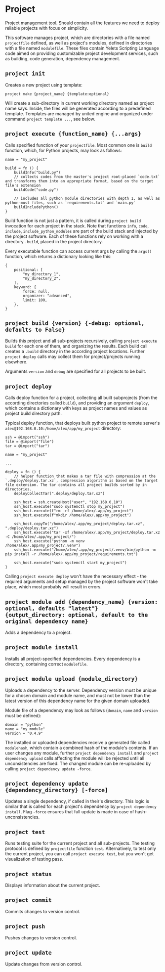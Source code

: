 # Project
Project management tool. Should contain all the features we need to deploy reliable projects with focus on simplicity.

This software manages project, which are directories with a file named `projectfile` defined, as well as project's modules, defined in directories with a file named `modulefile`. These files contain Yelets Scripting Language code aimed on providing customizable project development services, such as building, code generation, dependency management.

## `project init`
Creates a new project using template:
```
project make {project_name} {template:optional}
```

Will create a sub-directory in current working directory named as project name says. Inside, the files will be generated according to a predefined template. Templates are managed by united engine and organized under command `project template ...`, see below.


## `project execute {function_name} {...args}`
Calls specified function of your `projectfile`. Most common one is `build` function, which, for Python projects, may look as follows:
```yelets
name = "my_project"

build = fn () {
    buildInfo("build.py")
    // collects codes from the master's project root-placed `code.txt` and transforms them into an appropriate format, based on the target file's extension
    buildCode("code.py")

    // includes all python module directories with depth 1, as well as python-must files, such as `requirements.txt` and `main.py`
    buildIncludePython()
}
```

Build function is not just a pattern, it is called during `project build` invocation for each project in the stack. Note that functions `info`, `code`, `include`, `include_python_modules` are part of the build stack and injected by the project software. Each of these functions rely on working with a directory `.build`, placed in the project directory.

Every executable function can access current args by calling the `args()` function, which returns a dictionary looking like this:
```yelets
{
    positional: [
        "my_directory_1",
        "my_directory_2",
    ],
    keyword: {
        force: null,
        organizer: "advanced",
        limit: 100,
    },
}
```

## `project build {version} {-debug: optional, defaults to False}`
Builds this project and all sub-projects recursively, calling `project execute build` for each one of them, and organizing the results. Each build call creates a `.build` directory in the according project locations. Further `project deploy` calls may collect them for project/projects running elsewhere.

Arguments `version` and `debug` are specified for all projects to be built.


## `project deploy`
Calls deploy function for a project, collecting all built subprojects (from the according directories called `build`), and providing an *argument* `deploy`, which contains a dictionary with keys as project names and values as project build directory path.

Typical deploy function, that deploys built python project to remote server's `alex@192.168.0.10:/home/alex/app/my_project` directory:
```yelets
ssh = @import("ssh")
file = @import("file")
tar = @import("tar")

name = "my_project"

...

deploy = fn () {
    // helper function that makes a tar file with compression at the `.deploy/deploy.tar.xz`, compression algorithm is based on the target file extension. The tar contains all project builds sorted by in directories.
    deployCollectTar(".deploy/deploy.tar.xz")

    ssh_host = ssh.createHost("user", "192.168.0.10")
    ssh_host.execute("sudo systemctl stop my_project")
    ssh_host.execute(f"rm -rf /home/alex/.app/my_project")
    ssh_host.execute(f"mkdir /home/alex/.app/my_project")

    ssh_host.copyTo("/home/alex/.app/my_project/deploy.tar.xz", ".deploy/deploy.tar.xz")
    ssh_host.execute("tar -xf /home/alex/.app/my_project/deploy.tar.xz -C /home/alex/.app/my_project/")
    ssh_host.execute("python -m venv /home/alex/.app/my_project/.venv")
    ssh_host.execute("/home/alex/.app/my_project/.venv/bin/python -m pip install -r /home/alex/.app/my_project/requirements.txt")

    ssh_host.execute("sudo systemctl start my_project")
}
```

Calling `project execute deploy` won't have the necessary effect - the required arguments and setup managed by the project software won't take place, which most probably will result in errors.


## `project module add {dependency_name} {version: optional, defaults "latest"} {output_directory: optional, default to the original dependency name}`
Adds a dependency to a project.


## `project module install`
Installs all project-specified dependencies. Every dependency is a directory, containing correct `modulefile`.


## `project module upload {module_directory}`
Uploads a dependency to the server. Dependency version must be unique for a chosen domain and module name, and must not be lower than the latest version of this dependency name for the given domain uploaded.

Module file of a dependency may look as follows (`domain`, `name` and `version` must be defined):
```yelets
domain = "python"
name = "my_module"
version = "0.4.9"
```

The installed or uploaded dependencies receive a generated file called `modulehash`, which contain a combined hash of the module's contents. If an user changes any module, further `project dependency install` and `project dependency upload` calls affecting the module will be rejected until all unconsistencies are fixed. The changed module can be re-uploaded by calling `project dependency update -force`.

## `project dependency update {dependency_directory} [-force]`
Updates a single dependency, if called in their's directory. This logic is similar that is called for each project's dependency by `project dependency install`. Flag `-force` ensures that full update is made in case of hash-unconsistencies.


## `project test`
Runs testing suite for the current project and all sub-projects. The testing protocol is defined by `projectfile` function `test`. Alternatively, to test only the current project, you can call `project execute test`, but you won't get visualization of testing pass.


## `project status`
Displays information about the current project.


## `project commit`
Commits changes to version control.


## `project push`
Pushes changes to version control.


## `project update`
Update changes from version control.
